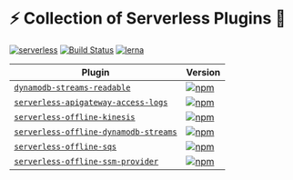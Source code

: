 # :zap: Collection of Serverless Plugins :battery:

[![serverless](http://public.serverless.com/badges/v3.svg)](http://www.serverless.com)
[![Build Status](https://travis-ci.org/CoorpAcademy/serverless-plugins.svg?branch=master)](https://travis-ci.org/CoorpAcademy/serverless-plugins)
[![lerna](https://img.shields.io/badge/maintained%20with-lerna-cc00ff.svg)](https://lernajs.io/)


|  Plugin       | Version       |
| ------------- | ------------- |
| [`dynamodb-streams-readable`](/packages/dynamodb-streams-readable) | [![npm](https://img.shields.io/npm/v/dynamodb-streams-readable.svg)](https://www.npmjs.com/package/dynamodb-streams-readable)|
| [`serverless-apigateway-access-logs`](/packages/serverless-apigateway-access-logs)| [![npm](https://img.shields.io/npm/v/serverless-apigateway-access-logs.svg)](https://www.npmjs.com/package/serverless-apigateway-access-logs)|
| [`serverless-offline-kinesis`](/packages/serverless-offline-kinesis)| [![npm](https://img.shields.io/npm/v/serverless-offline-kinesis.svg)](https://www.npmjs.com/package/serverless-offline-kinesis)|
| [`serverless-offline-dynamodb-streams`](/packages/serverless-offline-dynamodb-streams)| [![npm](https://img.shields.io/npm/v/serverless-offline-dynamodb-streams.svg)](https://www.npmjs.com/package/serverless-offline-dynamodb-streams)|
| [`serverless-offline-sqs`](/packages/serverless-offline-sqs)| [![npm](https://img.shields.io/npm/v/serverless-offline-sqs.svg)](https://www.npmjs.com/package/serverless-offline-sqs)|
| [`serverless-offline-ssm-provider`](/packages/serverless-offline-ssm-provider)| [![npm](https://img.shields.io/npm/v/serverless-offline-ssm-provider.svg)](https://www.npmjs.com/package/serverless-offline-ssm-provider)|
